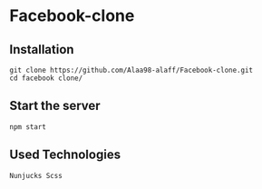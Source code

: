 # Facebook-clone
## Installation
```
git clone https://github.com/Alaa98-alaff/Facebook-clone.git
cd facebook clone/
```
## Start the server
```
npm start
```
## Used Technologies
``` Nunjucks Scss ```

